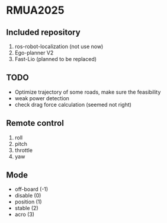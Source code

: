 # RMUA2025
## Included repository
1. ros-robot-localization  (not use now)  
2. Ego-planner V2
3. Fast-Lio (planned to be replaced)

## TODO
- Optimize trajectory of some roads, make sure the feasibility
- weak power detection
- check drag force calculation (seemed not right)

## Remote control  
1. roll  
2. pitch  
3. throttle  
4. yaw  

## Mode  
- off-board (-1)  
- disable (0)  
- position (1)  
- stable (2)  
- acro (3)